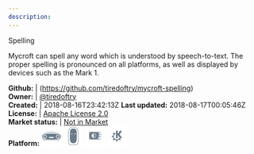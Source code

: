 ```yaml
---
description: 
---
```

Spelling

Mycroft can spell any word which is understood by speech-to-text.  The proper spelling is pronounced on all platforms, as well as displayed by devices such as the Mark 1.

**Github:** | (https://github.com/tiredoftry/mycroft-spelling)  
**Owner:** | [@tiredoftry](https://github.com/tiredoftry)  
**Created:** | 2018-08-16T23:42:13Z  **Last updated:** 2018-08-17T00:05:46Z  
**License:** | [Apache License 2.0](https://api.github.com/licenses/apache-2.0)  
**Market status:** | [Not in Market](https://market.mycroft.ai/skill/)  
**Platform:**   ![](.gitbook/assets/mark-1-icon.png)  ![](.gitbook/assets/mark-2-icon.png)  ![](.gitbook/assets/picroft-icon.png)  ![](.gitbook/assets/kde.png)   
